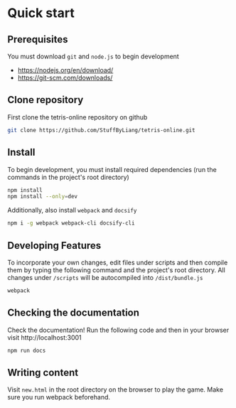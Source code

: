 # Quick start

## Prerequisites

You must download `git` and `node.js` to begin development
* https://nodejs.org/en/download/
* https://git-scm.com/downloads/

## Clone repository

First clone the tetris-online repository on github

```bash
git clone https://github.com/StuffByLiang/tetris-online.git
```

## Install

To begin development, you must install required dependencies (run the commands in the project's root directory)

```bash
npm install
npm install --only=dev
```

Additionally, also install `webpack` and `docsify`

```bash
npm i -g webpack webpack-cli docsify-cli
```

## Developing Features

To incorporate your own changes, edit files under scripts and then compile them by typing the following command and the project's root directory. All changes under `/scripts` will be autocompiled into `/dist/bundle.js`

```bash
webpack
```

## Checking the documentation

Check the documentation! Run the following code and then in your browser visit http://localhost:3001

```bash
npm run docs
```

## Writing content

Visit `new.html` in the root directory on the browser to play the game. Make sure you run webpack beforehand.
